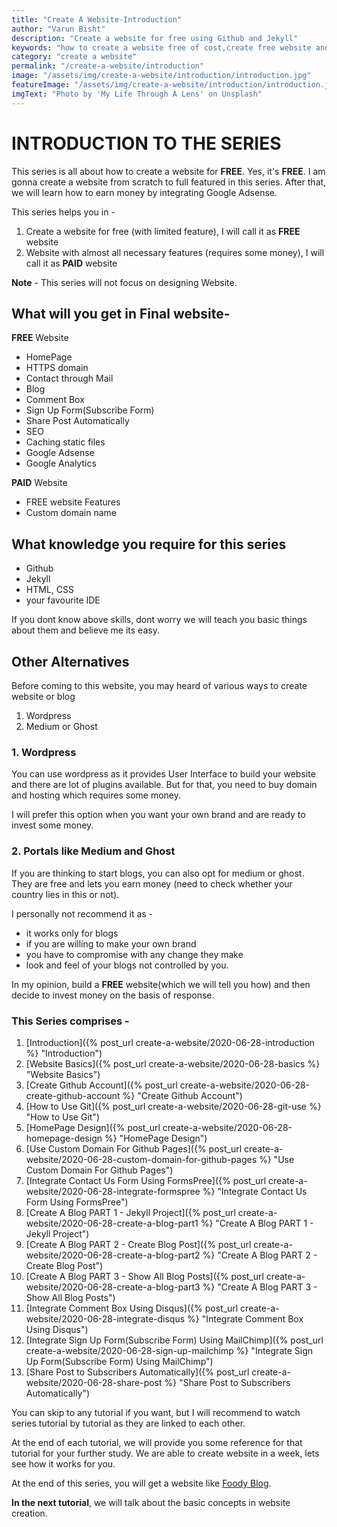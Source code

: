 ```yaml
---
title: "Create A Website-Introduction"
author: "Varun Bisht"
description: "Create a website for free using Github and Jekyll"
keywords: "how to create a website free of cost,create free website and earn money,how to start a blog and make money,free blog,how to create a blog for free and make money"
category: "create a website"
permalink: "/create-a-website/introduction"
image: "/assets/img/create-a-website/introduction/introduction.jpg"
featureImage: "/assets/img/create-a-website/introduction/introduction.jpg"
imgText: "Photo by 'My Life Through A Lens' on Unsplash"
---
```

# INTRODUCTION TO THE SERIES

This series is all about how to create a website for **FREE**. Yes, it's **FREE**.
I am gonna create a website from scratch to full featured in this series.
After that, we will learn how to earn money by integrating Google Adsense.

This series helps you in -
1. Create a website for free (with limited feature), I will call it as **FREE** website
2. Website with almost all necessary features (requires some money), I will call it as **PAID** website

**Note** - This series will not focus on designing Website.

## What will you get in Final website-

**FREE** Website
 - HomePage
 - HTTPS domain
 - Contact through Mail
 - Blog
 - Comment Box
 - Sign Up Form(Subscribe  Form)
 - Share Post Automatically
 - SEO
 - Caching static files
 - Google Adsense
 - Google Analytics

**PAID** Website
 - FREE website Features
 - Custom domain name

## What knowledge you require for this series
- Github
- Jekyll  
- HTML, CSS
- your favourite IDE

If you dont know above skills, dont worry we will teach you basic things about them and believe me its easy.

## Other Alternatives

Before coming to this website, you may heard of various ways to create website or blog
1. Wordpress
2. Medium or Ghost


### 1. Wordpress
You can use wordpress as it provides User Interface to build your website and there are lot of plugins available.
But for that, you need to buy domain and hosting which requires some money.

I will prefer this option when you want your own brand and are ready to invest some money.

### 2. Portals like Medium and Ghost

If you are thinking to start blogs, you can also opt for medium or ghost.
They are free and lets you earn money (need to check whether your country lies in this or not).

I personally not recommend it as -
- it works only for blogs
- if you are willing to make your own brand
- you have to compromise with any change they make
- look and feel of your blogs not controlled by you.


In my opinion, build a **FREE** website(which we will tell you how) and then decide to invest money on the basis of response.

### This Series comprises -
1. [Introduction]({% post_url create-a-website/2020-06-28-introduction %} "Introduction")
2. [Website Basics]({% post_url create-a-website/2020-06-28-basics %} "Website Basics")
3. [Create Github Account]({% post_url create-a-website/2020-06-28-create-github-account %} "Create Github Account")
4. [How to Use Git]({% post_url create-a-website/2020-06-28-git-use %} "How to Use Git")
5. [HomePage Design]({% post_url create-a-website/2020-06-28-homepage-design %} "HomePage Design")
6. [Use Custom Domain For Github Pages]({% post_url create-a-website/2020-06-28-custom-domain-for-github-pages %} "Use Custom Domain For Github Pages")
7. [Integrate Contact Us Form Using FormsPree]({% post_url create-a-website/2020-06-28-integrate-formspree %} "Integrate Contact Us Form Using FormsPree")
8. [Create A Blog PART 1 - Jekyll Project]({% post_url create-a-website/2020-06-28-create-a-blog-part1 %} "Create A Blog PART 1 - Jekyll Project")
9. [Create A Blog PART 2 - Create Blog Post]({% post_url create-a-website/2020-06-28-create-a-blog-part2 %} "Create A Blog PART 2 - Create Blog Post")
10. [Create A Blog PART 3 - Show All Blog Posts]({% post_url create-a-website/2020-06-28-create-a-blog-part3 %} "Create A Blog PART 3 - Show All Blog Posts")
11. [Integrate Comment Box Using Disqus]({% post_url create-a-website/2020-06-28-integrate-disqus %} "Integrate Comment Box Using Disqus")
12. [Integrate Sign Up Form(Subscribe Form) Using MailChimp]({% post_url create-a-website/2020-06-28-sign-up-mailchimp %} "Integrate Sign Up Form(Subscribe Form) Using MailChimp")
13. [Share Post to Subscribers Automatically]({% post_url create-a-website/2020-06-28-share-post %} "Share Post to Subscribers Automatically")

You can skip to any tutorial if you want, but I will recommend to watch series tutorial by tutorial as they are linked to each other.

At the end of each tutorial, we will provide you some reference for that tutorial for your further study.
We are able to create website in a week, lets see how it works for you.

At the end of this series, you will get a website like [Foody Blog](https://vbisht7038.github.io "Foody Blog").

**In the next tutorial**, we will talk about the basic concepts in website creation.
